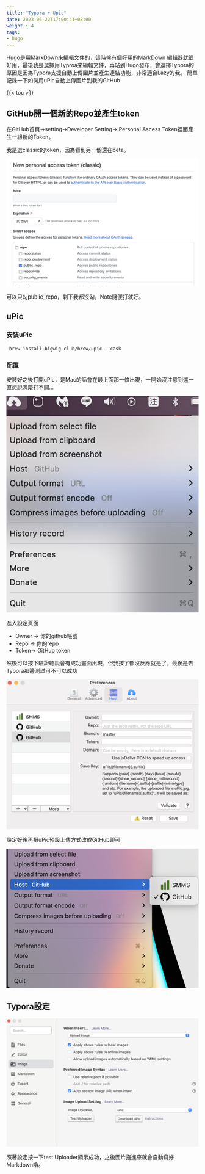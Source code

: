 ```yaml
---
title: "Typora + Upic"
date: 2023-06-22T17:00:41+08:00
weight : 4
tags:
- hugo
---
```

Hugo是用MarkDown來編輯文件的，這時候有個好用的MarkDown 編輯器就很好用，最後我是選擇用Typroa來編輯文件，再貼到Hugo發布，會選擇Typora的原因是因為Typora支援自動上傳圖片並產生連結功能，非常適合Lazy的我。
簡單記錄一下如何用uPic自動上傳圖片到我的GitHub

{{< toc >}}

## GitHub開一個新的Repo並產生token

在GitHub首頁->setting->Developer Setting-> Personal Ascess Token裡面產生一組新的Token。

我是選classic的token，因為看到另一個還在beta。



![Screen Shot 2023-06-22 at 17.19.50](https://raw.githubusercontent.com/viccj/upic/master/uPic/Screen%20Shot%202023-06-22%20at%2017.19.50.png)



可以只勾public_repo，剩下我都沒勾，Note隨便打就好。



## uPic

###  安裝uPic

```
 brew install bigwig-club/brew/upic --cask
```

### 配置

安裝好之後打開uPic，是Mac的話會在最上面那一條出現，一開始沒注意到還一直想說怎麼打不開...



![Screen Shot 2023-06-22 at 17.24.36](https://raw.githubusercontent.com/viccj/upic/master/uPic/Screen%20Shot%202023-06-22%20at%2017.24.36.png)



進入設定頁面

- Owner -> 你的github帳號
- Repo -> 你的repo
- Token-> GitHub token

然後可以按下驗證聽說會有成功畫面出現，但我按了都沒反應就是了。最後是去Typora那邊測試可不可以成功



![Screen Shot 2023-06-22 at 17.25.25](https://raw.githubusercontent.com/viccj/upic/master/uPic/Screen%20Shot%202023-06-22%20at%2017.25.25.png)

設定好後再把uPic預設上傳方式改成GitHub即可


![Screen Shot 2023-06-22 at 17.55.09](https://raw.githubusercontent.com/viccj/upic/master/uPic/Screen%20Shot%202023-06-22%20at%2017.55.09.png)


## Typora設定

![Screen Shot 2023-06-22 at 17.28.15](https://raw.githubusercontent.com/viccj/upic/master/uPic/Screen%20Shot%202023-06-22%20at%2017.28.15.png)

照著設定按一下test Uploader顯示成功，之後圖片拖進來就會自動寫好Markdown嚕。